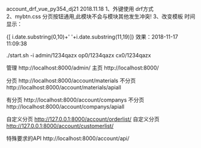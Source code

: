 account_drf_vue_py354_dj21    2018.11.18
1、外键使用 drf方式  
2、mybtn.css 分页按钮通用,此模块不会与模块其他发生冲突!
3、改变模板 时间显示： 
<td><span> {[ i.date.substring(0,10)+' '+i.date.substring(11,19)]} </span></td>
效果：2018-11-17 11:09:38

./start.sh -i
admin/1234qazx     op0/1234qazx  cx0/1234qazx

管理 http://localhost:8000/admin/
主页 http://localhost:8000/

分页 http://localhost:8000/account/materials
不分页 http://localhost:8000/account/materials/apiall

有分页 http://localhost:8000/account/companys
不分页 http://localhost:8000/account/companys/apiall

自定义分页 http://127.0.0.1:8000/account/orderlist/
自定义分页 http://127.0.0.1:8000/account/customerlist/

特殊要求的API http://localhost:8000/account/api/